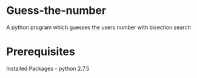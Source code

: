 # Guess-the-number
A python program which guesses the users number with bisection search

# Prerequisites
Installed Packages - python 2.7.5
